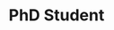 ---
name: Simret Araya Gebreegziabher
website: https://simreta.github.io/
image: /assets/people/simret.png
role: Graduate Student
title: PhD Student
---
